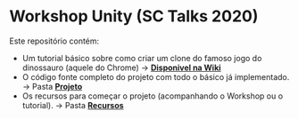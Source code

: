# Workshop Unity (SC Talks 2020)
Este repositório contém:
- Um tutorial básico sobre como criar um clone do famoso jogo do dinossauro (aquele do Chrome) -> [**Disponivel na Wiki**](https://github.com/TanookiVerde/WorkshopUnity/wiki)
- O código fonte completo do projeto com todo o básico já implementado. -> Pasta [**Projeto**](https://github.com/TanookiVerde/WorkshopUnity/tree/master/Projeto)
- Os recursos para começar o projeto (acompanhando o Workshop ou o tutorial). -> Pasta [**Recursos**](https://github.com/TanookiVerde/WorkshopUnity/tree/master/Recursos)
